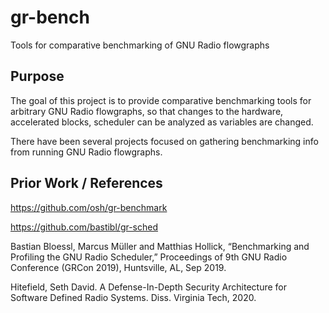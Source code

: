 # gr-bench

Tools for comparative benchmarking of GNU Radio flowgraphs

## Purpose

The goal of this project is to provide comparative benchmarking tools for arbitrary GNU Radio flowgraphs, so that changes to the hardware, accelerated blocks, scheduler can be analyzed as variables are changed.  

There have been several projects focused on gathering benchmarking info from running GNU Radio flowgraphs.  

## Prior Work / References

https://github.com/osh/gr-benchmark

https://github.com/bastibl/gr-sched

Bastian Bloessl, Marcus Müller and Matthias Hollick, “Benchmarking and Profiling the GNU Radio Scheduler,” Proceedings of 9th GNU Radio Conference (GRCon 2019), Huntsville, AL, Sep 2019.

Hitefield, Seth David. A Defense-In-Depth Security Architecture for Software Defined Radio Systems. Diss. Virginia Tech, 2020.

